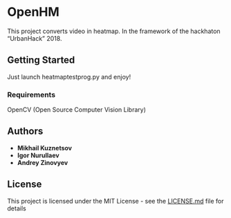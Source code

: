 # OpenHM

This project converts video in heatmap. In the framework of the hackhaton “UrbanHack” 2018.

## Getting Started

Just launch heatmaptestprog.py and enjoy!

### Requirements

OpenCV (Open Source Computer Vision Library)

## Authors

* **Mikhail Kuznetsov**
* **Igor Nurullaev**
* **Andrey Zinovyev**

## License

This project is licensed under the MIT License - see the [LICENSE.md](LICENSE.md) file for details
